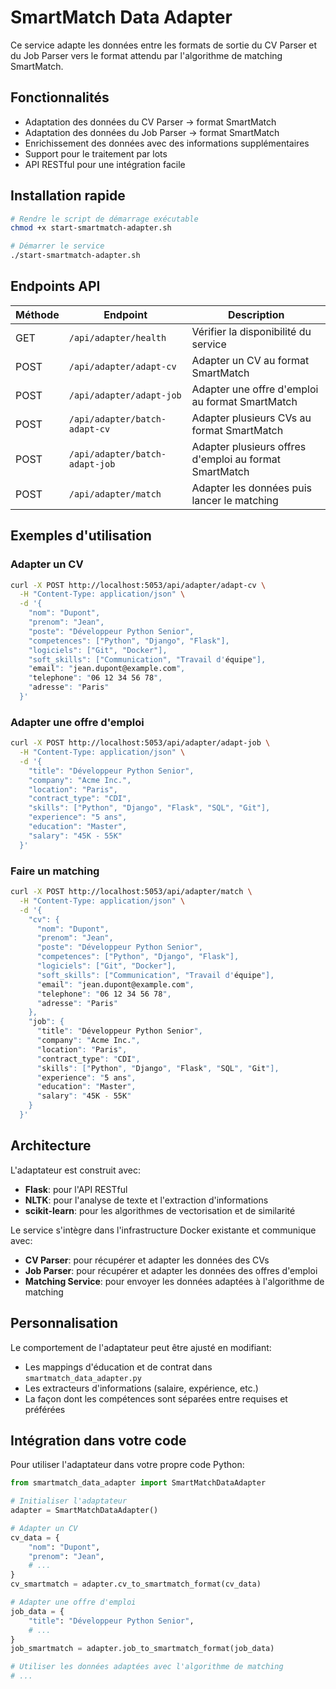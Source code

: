 # SmartMatch Data Adapter

Ce service adapte les données entre les formats de sortie du CV Parser et du Job Parser vers le format attendu par l'algorithme de matching SmartMatch.

## Fonctionnalités

- Adaptation des données du CV Parser → format SmartMatch
- Adaptation des données du Job Parser → format SmartMatch
- Enrichissement des données avec des informations supplémentaires
- Support pour le traitement par lots
- API RESTful pour une intégration facile

## Installation rapide

```bash
# Rendre le script de démarrage exécutable
chmod +x start-smartmatch-adapter.sh

# Démarrer le service
./start-smartmatch-adapter.sh
```

## Endpoints API

| Méthode | Endpoint | Description |
|---------|----------|-------------|
| GET | `/api/adapter/health` | Vérifier la disponibilité du service |
| POST | `/api/adapter/adapt-cv` | Adapter un CV au format SmartMatch |
| POST | `/api/adapter/adapt-job` | Adapter une offre d'emploi au format SmartMatch |
| POST | `/api/adapter/batch-adapt-cv` | Adapter plusieurs CVs au format SmartMatch |
| POST | `/api/adapter/batch-adapt-job` | Adapter plusieurs offres d'emploi au format SmartMatch |
| POST | `/api/adapter/match` | Adapter les données puis lancer le matching |

## Exemples d'utilisation

### Adapter un CV

```bash
curl -X POST http://localhost:5053/api/adapter/adapt-cv \
  -H "Content-Type: application/json" \
  -d '{
    "nom": "Dupont",
    "prenom": "Jean",
    "poste": "Développeur Python Senior",
    "competences": ["Python", "Django", "Flask"],
    "logiciels": ["Git", "Docker"],
    "soft_skills": ["Communication", "Travail d'équipe"],
    "email": "jean.dupont@example.com",
    "telephone": "06 12 34 56 78",
    "adresse": "Paris"
  }'
```

### Adapter une offre d'emploi

```bash
curl -X POST http://localhost:5053/api/adapter/adapt-job \
  -H "Content-Type: application/json" \
  -d '{
    "title": "Développeur Python Senior",
    "company": "Acme Inc.",
    "location": "Paris",
    "contract_type": "CDI",
    "skills": ["Python", "Django", "Flask", "SQL", "Git"],
    "experience": "5 ans",
    "education": "Master",
    "salary": "45K - 55K"
  }'
```

### Faire un matching

```bash
curl -X POST http://localhost:5053/api/adapter/match \
  -H "Content-Type: application/json" \
  -d '{
    "cv": {
      "nom": "Dupont",
      "prenom": "Jean",
      "poste": "Développeur Python Senior",
      "competences": ["Python", "Django", "Flask"],
      "logiciels": ["Git", "Docker"],
      "soft_skills": ["Communication", "Travail d'équipe"],
      "email": "jean.dupont@example.com",
      "telephone": "06 12 34 56 78",
      "adresse": "Paris"
    },
    "job": {
      "title": "Développeur Python Senior",
      "company": "Acme Inc.",
      "location": "Paris",
      "contract_type": "CDI",
      "skills": ["Python", "Django", "Flask", "SQL", "Git"],
      "experience": "5 ans",
      "education": "Master",
      "salary": "45K - 55K"
    }
  }'
```

## Architecture

L'adaptateur est construit avec:
- **Flask**: pour l'API RESTful
- **NLTK**: pour l'analyse de texte et l'extraction d'informations
- **scikit-learn**: pour les algorithmes de vectorisation et de similarité

Le service s'intègre dans l'infrastructure Docker existante et communique avec:
- **CV Parser**: pour récupérer et adapter les données des CVs
- **Job Parser**: pour récupérer et adapter les données des offres d'emploi
- **Matching Service**: pour envoyer les données adaptées à l'algorithme de matching

## Personnalisation

Le comportement de l'adaptateur peut être ajusté en modifiant:
- Les mappings d'éducation et de contrat dans `smartmatch_data_adapter.py`
- Les extracteurs d'informations (salaire, expérience, etc.)
- La façon dont les compétences sont séparées entre requises et préférées

## Intégration dans votre code

Pour utiliser l'adaptateur dans votre propre code Python:

```python
from smartmatch_data_adapter import SmartMatchDataAdapter

# Initialiser l'adaptateur
adapter = SmartMatchDataAdapter()

# Adapter un CV
cv_data = {
    "nom": "Dupont",
    "prenom": "Jean",
    # ...
}
cv_smartmatch = adapter.cv_to_smartmatch_format(cv_data)

# Adapter une offre d'emploi
job_data = {
    "title": "Développeur Python Senior",
    # ...
}
job_smartmatch = adapter.job_to_smartmatch_format(job_data)

# Utiliser les données adaptées avec l'algorithme de matching
# ...
```
